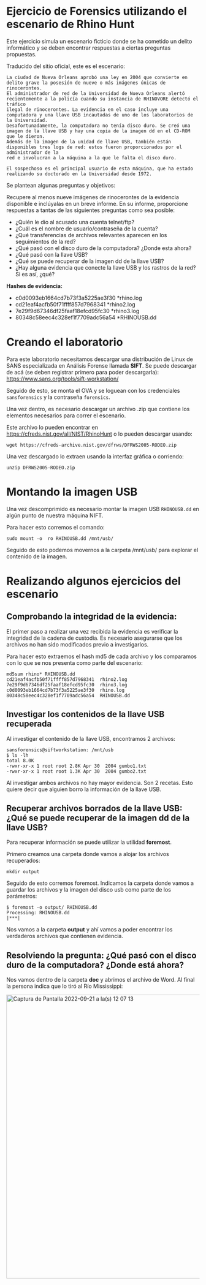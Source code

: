 # Ejercicio de Forensics utilizando el escenario de Rhino Hunt

Este ejercicio simula un escenario ficticio donde se ha cometido un delito informático y se deben encontrar respuestas a ciertas preguntas propuestas.

Traducido del sitio oficial, este es el escenario:

```
La ciudad de Nueva Orleans aprobó una ley en 2004 que convierte en delito grave la posesión de nueve o más imágenes únicas de rinocerontes.   
El administrador de red de la Universidad de Nueva Orleans alertó recientemente a la policía cuando su instancia de RHINOVORE detectó el tráfico   
ilegal de rinocerontes. La evidencia en el caso incluye una computadora y una llave USB incautadas de uno de los laboratorios de la Universidad.   
Desafortunadamente, la computadora no tenía disco duro. Se creó una imagen de la llave USB y hay una copia de la imagen dd en el CD-ROM que le dieron.  
Además de la imagen de la unidad de llave USB, también están disponibles tres logs de red: estos fueron proporcionados por el administrador de la   
red e involucran a la máquina a la que le falta el disco duro.   

El sospechoso es el principal usuario de esta máquina, que ha estado realizando su doctorado en la Universidad desde 1972.

```

Se plantean algunas preguntas y objetivos:

Recupere al menos nueve imágenes de rinocerontes de la evidencia disponible e inclúyalas en un breve informe.
En su informe, proporcione respuestas a tantas de las siguientes preguntas como sea posible:  

* ¿Quién le dio al acusado una cuenta telnet/ftp?
* ¿Cuál es el nombre de usuario/contraseña de la cuenta?
* ¿Qué transferencias de archivos relevantes aparecen en los seguimientos de la red?
* ¿Qué pasó con el disco duro de la computadora? ¿Donde esta ahora?
* ¿Qué pasó con la llave USB?
* ¿Qué se puede recuperar de la imagen dd de la llave USB?
* ¿Hay alguna evidencia que conecte la llave USB y los rastros de la red? Si es así, ¿qué?

**Hashes de evidencia:**

* c0d0093eb1664cd7b73f3a5225ae3f30 *rhino.log
* cd21eaf4acfb50f71ffff857d7968341 *rhino2.log
* 7e29f9d67346df25faaf18efcd95fc30 *rhino3.log
* 80348c58eec4c328ef1f7709adc56a54 *RHINOUSB.dd


# Creando el laboratorio

Para este laboratorio necesitamos descargar una distribución de Linux de SANS especializada en Análisis Forense llamada **SIFT**.
Se puede descargar de acá (se deben registrar primero para poder descargarla): https://www.sans.org/tools/sift-workstation/

Seguido de esto, se monta el OVA y se loguean con los credenciales `sansforensics` y la contraseña `forensics`.

Una vez dentro, es necesario descargar un archivo .zip que contiene los elementos necesarios para correr el escenario.

Este archivo lo pueden encontrar en https://cfreds.nist.gov/all/NIST/RhinoHunt o lo pueden descargar usando:

```
wget https://cfreds-archive.nist.gov/dfrws/DFRWS2005-RODEO.zip
```
Una vez descargado lo extraen usando la interfaz gráfica o corriendo:

```
unzip DFRWS2005-RODEO.zip
```

# Montando la imagen USB

Una vez descomprimido es necesario montar la imagen USB `RHINOUSB.dd` en algún punto de nuestra máquina NIFT.

Para hacer esto corremos el comando:

```
sudo mount -o  ro RHINOUSB.dd /mnt/usb/
```

Seguido de esto podemos movernos a la carpeta /mnt/usb/ para explorar el contenido de la imagen.


# Realizando algunos ejercicios del escenario

## Comprobando la integridad de la evidencia:

El primer paso a realizar una vez recibida la evidencia es verificar la integridad de la cadena de custodia. Es necesario asegurarse que los archivos no han sido modificados previo a investigarlos.

Para hacer esto extraemos el hash md5 de cada archivo y los comparamos con lo que se nos presenta como parte del escenario:

```
md5sum rhino* RHINOUSB.dd 
cd21eaf4acfb50f71ffff857d7968341  rhino2.log
7e29f9d67346df25faaf18efcd95fc30  rhino3.log
c0d0093eb1664cd7b73f3a5225ae3f30  rhino.log
80348c58eec4c328ef1f7709adc56a54  RHINOUSB.dd
```



## Investigar los contenidos de la llave USB recuperada

Al investigar el contenido de la llave USB, encontramos 2 archivos:

```
sansforensics@siftworkstation: /mnt/usb
$ ls -lh
total 8.0K
-rwxr-xr-x 1 root root 2.8K Apr 30  2004 gumbo1.txt
-rwxr-xr-x 1 root root 1.3K Apr 30  2004 gumbo2.txt
```

Al investigar ambos archivos no hay mayor evidencia. Son 2 recetas. Esto quiere decir que alguien borro la información de la llave USB.

## Recuperar archivos borrados de la llave USB: ¿Qué se puede recuperar de la imagen dd de la llave USB?

Para recuperar información se puede utilizar la utilidad **foremost**.

Primero creamos una carpeta donde vamos a alojar los archivos recuperados:

```
mkdir output
```

Seguido de esto corremos foremost. Indicamos la carpeta donde vamos a guardar los archivos y la imagen del disco usb como parte de los parámetros:

```
$ foremost -o output/ RHINOUSB.dd 
Processing: RHINOUSB.dd
|***|

```

Nos vamos a la carpeta **output** y ahí vamos a poder encontrar los verdaderos archivos que contienen evidencia.


## Resolviendo la pregunta: ¿Qué pasó con el disco duro de la computadora? ¿Donde está ahora?

Nos vamos dentro de la carpeta **doc** y abrimos el archivo de Word. Al final la persona indica que lo tiró al Río Mississippi:

<img width="741" alt="Captura de Pantalla 2022-09-21 a la(s) 12 07 13" src="https://user-images.githubusercontent.com/52690024/191578881-cdf3cb7b-08e0-4033-a70c-f2491625cc53.png">



